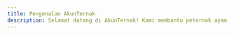 ```yaml
---
title: Pengenalan AkunTernak
description: Selamat datang di AkunTernak! Kami membantu peternak ayam mencatat pemasukan, pengeluaran, hingga analisis usaha.
---
```


